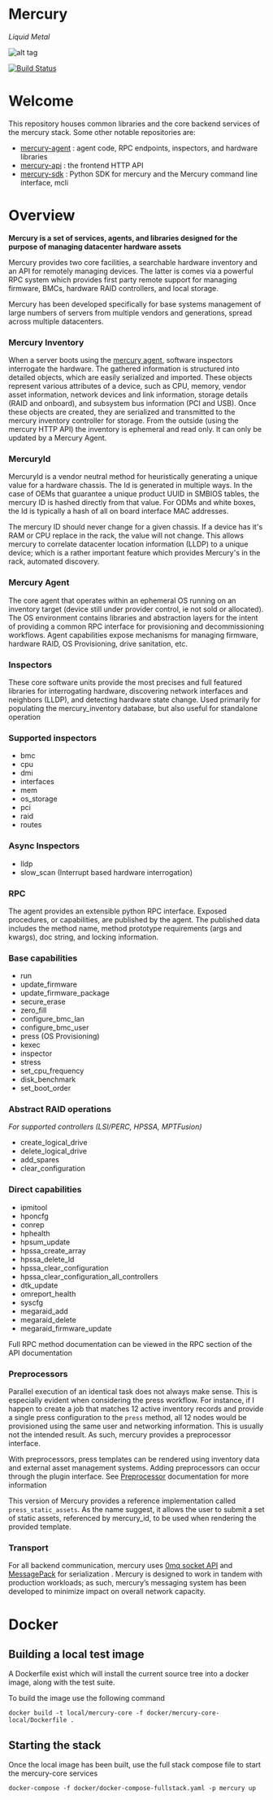 # Mercury
<i>Liquid Metal</i>


![alt tag](docs/images/project_mercury.png)

[![Build Status](https://travis-ci.org/jr0d/mercury.svg?branch=master)](https://travis-ci.org/jr0d/mercury)

# Welcome
This repository houses common libraries and the core backend services of the mercury stack. Some other notable
repositories are:

* [mercury-agent](https://github.com/jr0d/mercury-agent) : agent code, RPC endpoints, inspectors, and hardware libraries
* [mercury-api](https://github.com/jr0d/mercury-api) : the frontend HTTP API
* [mercury-sdk](https://github.com/jr0d/mercury-sdk) : Python SDK for mercury and the Mercury command line interface,
    mcli


# Overview

**Mercury is a set of services, agents, and libraries designed for the purpose of managing datacenter hardware assets**

Mercury provides two core facilities, a searchable hardware inventory and an API for remotely managing devices. The latter is comes via a powerful RPC system which provides first party remote support for managing firmware, BMCs, hardware RAID controllers, and local storage. 

Mercury has been developed specifically for base systems management of large numbers of servers from multiple vendors and generations,
spread across multiple datacenters.


### Mercury Inventory
When a server boots using the [mercury agent](https://github.com/jr0d/mercury-agent), software inspectors interrogate the hardware. The gathered information is
structured into detailed objects, which are easily serialized and imported. These objects represent various attributes
of a device, such as CPU, memory, vendor asset information, network devices and link information, storage details (RAID
and onboard), and subsystem bus information (PCI and USB). Once these objects are created, they are serialized and
transmitted to the mercury inventory controller for storage. From the outside (using the mercury HTTP API) the inventory
is ephemeral and read only. It can only be updated by a Mercury Agent.

### MercuryId

MercuryId is a vendor neutral method for heuristically generating a unique value for a hardware chassis.
The Id is generated in multiple ways. In the case of OEMs that guarantee a unique product UUID in SMBIOS tables,
the mercury ID is hashed directly from that value. For ODMs and white boxes, the Id is typically a hash of all on board
interface MAC addresses.

The mercury ID should never change for a given chassis. If a device has it's RAM or CPU replace in
the rack, the value will not change. This allows mercury to correlate datacenter location information (LLDP)
to a unique device; which is a rather important feature which provides Mercury's in the rack, automated
discovery.



### Mercury Agent
The core agent that operates within an ephemeral OS running on an inventory target (device still under provider
control, ie not sold or allocated). The OS environment contains libraries and abstraction layers for the intent of
providing a common RPC interface for provisioning and decommissioning workflows. Agent capabilities expose mechanisms
for managing firmware, hardware RAID, OS Provisioning, drive sanitation, etc.

### Inspectors
These core software units provide the most precises and full featured libraries for interrogating hardware, discovering
network interfaces and neighbors (LLDP), and detecting hardware state change. Used primarily for populating the
mercury_inventory database, but also useful for standalone operation

### Supported inspectors
- bmc
- cpu
- dmi
- interfaces
- mem
- os_storage
- pci
- raid
- routes

### Async Inspectors
- lldp
- slow_scan (Interrupt based hardware interrogation)

### RPC

The agent provides an extensible python RPC interface. Exposed procedures, or capabilities, are published by the agent.
The published data includes the method name, method prototype requirements (args and kwargs), doc string, and locking 
information.

### Base capabilities

- run
- update_firmware
- update_firmware_package
- secure_erase
- zero_fill
- configure_bmc_lan
- configure_bmc_user
- press (OS Provisioning)
- kexec
- inspector
- stress
- set_cpu_frequency
- disk_benchmark
- set_boot_order

### Abstract RAID operations
*For supported controllers (LSI/PERC, HPSSA, MPTFusion)*

- create_logical_drive
- delete_logical_drive
- add_spares
- clear_configuration

### Direct capabilities

- ipmitool
- hponcfg
- conrep
- hphealth
- hpsum_update
- hpssa_create_array
- hpssa_delete_ld
- hpssa_clear_configuration
- hpssa_clear_configuration_all_controllers
- dtk_update
- omreport_health
- syscfg
- megaraid_add
- megaraid_delete
- megaraid_firmware_update

Full RPC method documentation can be viewed in the RPC section of the API documentation

### Preprocessors

Parallel execution of an identical task does not always make sense. This is especially evident when considering
the press workflow. For instance, if I happen to create a job that matches 12 active inventory records and provide a
single press configuration to the `press` method, all 12 nodes would be provisioned using the same user and
networking information. This is usually not the intended result. As such, mercury provides a preprocessor interface.


With preprocessors, press templates can be rendered using inventory data and external asset management
systems. Adding preprocessors can occur through the plugin interface. See [Preprocessor](documentation_link)
documentation for more information


This version of Mercury provides a reference implementation called `press_static_assets`. As the name suggest, it
allows the user to submit a set of static assets, referenced by mercury_id, to be used when rendering the provided
template. 

### Transport

For all backend communication, mercury uses [0mq socket API](http://zeromq.org/whitepapers:architecture) and
[MessagePack](https://github.com/msgpack/msgpack/blob/master/spec.md) for serialization . Mercury is 
designed to work in tandem with production workloads; as such, mercury’s messaging system has been 
developed to minimize impact on overall network capacity.


# Docker
## Building a local test image

A Dockerfile exist which will install the current source tree into
a docker image, along with the test suite.

To build the image use the following command

```
docker build -t local/mercury-core -f docker/mercury-core-local/Dockerfile .
```

## Starting the stack

Once the local image has been built, use the full stack compose file to
start the mercury-core services
```
docker-compose -f docker/docker-compose-fullstack.yaml -p mercury up
```

